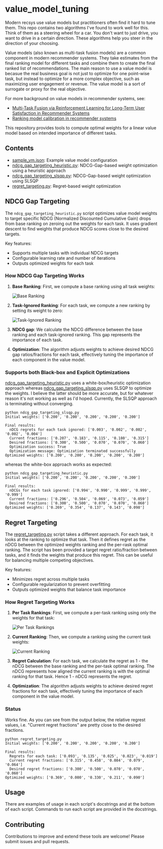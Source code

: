 # value_model_tuning

Modern recsys use value models but practitioners often find it hard to tune them. This repo contains two algorithms I've found to work well for this. Think of them as a steering wheel for a car. You don't want to just drive, you want to drive in a certain direction. These algorithms help you steer in the direction of your choosing.

Value models (also known as multi-task fusion models) are a common component in modern recommender systems. They take estimates from the final ranking model for different tasks and combine them to create the final ranked list of recommendations. The main reason to use a value model is becasue the real business goal is not just to optimize for one point-wise task, but instead to optimize for a more complex objective, such as maximizing user engagement or revenue. The value model is a sort of surrogate or proxy for the real objective.

For more background on value models in recommender systems, see:

- [Multi-Task Fusion via Reinforcement Learning for Long-Term User Satisfaction in Recommender Systems](https://arxiv.org/abs/2208.04560)
- [Ranking model calibration in recommender systems](https://recsysml.substack.com/p/ranking-model-calibration-in-recommender)

This repository provides tools to compute optimal weights for a linear value model based on intended importance of different tasks.

## Contents

- [sample_vm.json](./src/sample_vm.json): Example value model configuration
- [ndcg_gap_targeting_heuristic.py](./src/ndcg_gap_targeting_heuristic.py): NDCG-Gap-based weight optimization using a heuristic approach
- [ndcg_gap_targeting_slsqp.py](./src/ndcg_gap_targeting_slsqp.py): NDCG-Gap-based weight optimization using SLSQP
- [regret_targeting.py](./src/regret_targeting.py): Regret-based weight optimization

## NDCG Gap Targeting

The `ndcg_gap_targeting_heuristic.py` script optimizes value model weights to target specific NDCG (Normalized Discounted Cumulative Gain) drops from base ranking on zeroing out the weights for each task. It uses gradient descent to find weights that produce NDCG scores close to the desired targets.

Key features:

- Supports multiple tasks with individual NDCG targets
- Configurable learning rate and number of iterations
- Outputs optimized weights for each task

### How NDCG Gap Targeting Works

1. **Base Ranking**: First, we compute a base ranking using all task weights:

   ![Base Ranking](images/Weighted_sum_ranked_list.png)

2. **Task-Ignored Ranking**: For each task, we compute a new ranking by setting its weight to zero:

   ![Task-Ignored Ranking](images/Task_ignored_ranked_list.png)

3. **NDCG gap**: We calculate the NDCG difference between the base ranking and each task-ignored ranking. This gap represents the importance of each task.

4. **Optimization**: The algorithm adjusts weights to achieve desired NDCG gap ratios/fractions for each task, effectively tuning the importance of each component in the value model.

### Supports both Black-box and Explicit Optimizations

[ndcg_gap_targeting_heuristic.py](./src/ndcg_gap_targeting_heuristic.py) uses a white-box/heuristic optimization approach whereas [ndcg_gap_targeting_slsqp.py](./src/ndcg_gap_targeting_slsqp.py) uses SLSQP to optimize the weights. I believe the latter should be more accurate, but for whatever reason it's not working as well as I'd hoped. Currently, the SLSQP approach is terminating without converging.

```text
python ndcg_gap_targeting_slsqp.py
Initial weights: ['0.200', '0.200', '0.200', '0.200', '0.200']

Final results:
  nDCG regrets for each task ignored: ['0.003', '0.002', '0.002', '0.002', '0.004']
  Current fractions: ['0.207', '0.183', '0.115', '0.180', '0.315']
  Desired fractions: ['0.300', '0.500', '0.070', '0.070', '0.060']
  Optimization success: True
  Optimization message: Optimization terminated successfully
Optimized weights: ['0.200', '0.200', '0.200', '0.200', '0.200']
```

whereas the white-box approach works as expected:

```text
python ndcg_gap_targeting_heuristic.py
Initial weights: ['0.200', '0.200', '0.200', '0.200', '0.200']

Final results:
  nDCGs for each task ignored: ['0.994', '0.990', '0.999', '0.999', '0.999']
  Current fractions: ['0.296', '0.504', '0.069', '0.073', '0.059']
  Desired fractions: ['0.300', '0.500', '0.070', '0.070', '0.060']
Optimized weights: ['0.269', '0.354', '0.137', '0.143', '0.098']
```

## Regret Targeting

The [regret_targeting.py](./src/regret_targeting.py) script takes a different approach. For each task, it looks at the ranking to optimize that task. Then it defines regret as the nDCG between the optimized weights ranking and the per-rask optimal ranking. The script has been provided a target regret ratio/fraction between tasks, and it finds the weights that produce this regret. This can be useful for balancing multiple competing objectives.

Key features:

- Minimizes regret across multiple tasks
- Configurable regularization to prevent overfitting
- Outputs optimized weights that balance task importance

### How Regret Targeting Works

1. **Per Task Rankings**: First, we compute a per-task ranking using only the weights for that task:

   ![Per Task Rankings](images/per_task_ranked_lists.png)

2. **Current Ranking**: Then, we compute a ranking using the current task weights:

   ![Current Ranking](images/Weighted_sum_ranked_list.png)

3. **Regret Calculation**: For each task, we calculate the regret as 1 - the nDCG between the base ranking and the per-task optimal ranking. The nDCG represents how aligned the current ranking is with the optimal ranking for that task. Hence 1 - nDCG represents the regret.

4. **Optimization**: The algorithm adjusts weights to achieve desired regret fractions for each task, effectively tuning the importance of each component in the value model.

### Status

Works fine. As you can see from the output below, the relative regrest values, i.e. "Current regret fractions" are pretty close to the desired fractions.

```text
python regret_targeting.py
Initial weights: ['0.200', '0.200', '0.200', '0.200', '0.200']

Final results:
  Regrets for each task: ['0.093', '0.135', '0.025', '0.023', '0.019']
  Current regret fractions: ['0.315', '0.458', '0.084', '0.079', '0.064']
  Desired regret fractions: ['0.300', '0.500', '0.070', '0.070', '0.060']
Optimized weights: ['0.369', '0.000', '0.330', '0.211', '0.090']
```

## Usage

There are examples of usage in each script's docstrings and at the bottom of each script. Commands to run each script are provided in the docstrings.

## Contributing

Contributions to improve and extend these tools are welcome! Please submit issues and pull requests.
